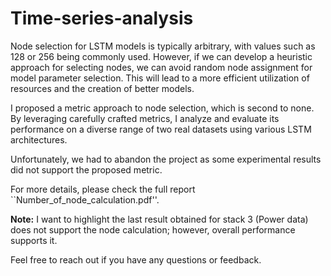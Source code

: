 # Time-series-analysis

Node selection for LSTM models is typically arbitrary, with values such as 128 or 256 being commonly used. However, if we can develop a heuristic approach for selecting nodes, we can avoid random node assignment for model parameter selection. This will lead to a more efficient utilization of resources and the creation of better models.

I proposed a metric approach to node selection, which is second to none. By leveraging carefully crafted metrics, I analyze and evaluate its performance on a diverse range of two real datasets using various LSTM architectures.

Unfortunately, we had to abandon the project as some experimental results did not support the proposed metric. 

For more details, please check the full report ``Number_of_node_calculation.pdf''.

**Note:** I want to highlight the last result obtained for stack 3 (Power data) does not support the node calculation; however, overall performance supports it.

Feel free to reach out if you have any questions or feedback.
